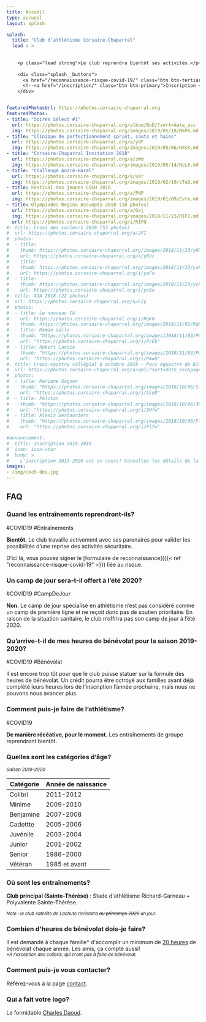 ```yaml
---
title: Accueil
type: accueil
layout: splash

splash:
  title: "Club d’athlétisme Corsaire-Chaparral"
  lead : >
    
    
    <p class="lead strong">Le club reprendra bientôt ses activités.</p>
    
    <div class="splash__buttons">
      <a href="/reconnaissance-risque-covid-19/" class="btn btn-tertiary">Formulaire de reprise <span class="icon icon-angle-right"></span></a>
      <!--<a href="/inscription/" class="btn btn-primary">Inscription <span class="icon icon-pencil"></span></a>-->
    </div>


featuredPhotosUrl: https://photos.corsaire-chaparral.org
featuredPhotos:
- title: "Soirée Sélect #1"
  url: https://photos.corsaire-chaparral.org/album/BoD/?sort=date_asc
  img: https://photos.corsaire-chaparral.org/images/2019/05/18/MkP6.md.jpg
- title: "Clinique de perfectionnement sprint, sauts et haies"
  url: https://photos.corsaire-chaparral.org/a/yOF
  img: https://photos.corsaire-chaparral.org/images/2019/05/06/NXsK.md.jpg
- title: "Corsaire-Chaparral Invitation 2018"
  url: https://photos.corsaire-chaparral.org/a/zWd
  img: https://photos.corsaire-chaparral.org/images/2019/05/14/NcL6.md.jpg
- title: "Challenge André-Harel"
  url: https://photos.corsaire-chaparral.org/a/u0r
  img: https://photos.corsaire-chaparral.org/images/2019/02/10/vTeQ.md.jpg
- title: Festival des jeunes COCH 2018
  url: https://photos.corsaire-chaparral.org/a/PNP
  img: https://photos.corsaire-chaparral.org/images/2019/01/09/Evte.md.jpg
- title: Olympiades Regina Assumpta 2018 (18 photos)
  url: https://photos.corsaire-chaparral.org/a/Gsj
  img: https://photos.corsaire-chaparral.org/images/2018/11/23/RIFU.md.jpg
  url: https://photos.corsaire-chaparral.org/i/RIFU
#- title: Cross des couleurs 2018 (53 photos)
#  url: https://photos.corsaire-chaparral.org/a/JFI
#  photos:
#  - title: 
#    thumb: https://photos.corsaire-chaparral.org/images/2018/11/23/y8Uc.th.jpg
#    url: https://photos.corsaire-chaparral.org/i/y8Uc
#  - title: 
#    thumb: https://photos.corsaire-chaparral.org/images/2018/11/23/yaFo.th.jpg
#    url: https://photos.corsaire-chaparral.org/i/yaFo
#  - title: 
#    thumb: https://photos.corsaire-chaparral.org/images/2018/11/23/yc6x.th.jpg
#    url: https://photos.corsaire-chaparral.org/i/yc6x
#- title: AGA 2018 (22 photos)
#  url: https://photos.corsaire-chaparral.org/a/F2y
#  photos:
#  - title: Le nouveau CA
#    url: https://photos.corsaire-chaparral.org/i/RqK0
#    thumb: https://photos.corsaire-chaparral.org/images/2018/11/03/RqK0.th.jpg
#  - title: Maman salle
#    thumb: "https://photos.corsaire-chaparral.org/images/2018/11/03/PcEb.th.jpg"
#    url: "https://photos.corsaire-chaparral.org/i/PcEb"
#  - title: Robert Lavoie
#    thumb: "https://photos.corsaire-chaparral.org/images/2018/11/03/PmwQ.th.jpg"
#    url: "https://photos.corsaire-chaparral.org/i/PmwQ"
#- title: Cross-country collégial 6 octobre 2018 – Parc équestre de Blainville (400+ photos)
#  url: https://photos.corsaire-chaparral.org/a/qmT/?sort=date_asc&page=1
#  photos: 
#  - title: Mariane Gagnon
#    thumb: "https://photos.corsaire-chaparral.org/images/2018/10/06/SieD.th.jpg"
#    url: "https://photos.corsaire-chaparral.org/i/SieD"
#  - title: Peloton
#    thumb: "https://photos.corsaire-chaparral.org/images/2018/10/06/3Hfw.th.jpg"
#    url: "https://photos.corsaire-chaparral.org/i/3Hfw"
#  - title: Alexis Deslauriers
#    thumb: "https://photos.corsaire-chaparral.org/images/2018/10/06/Fl7w.th.jpg"
#    url: "https://photos.corsaire-chaparral.org/i/Fl7w"

#announcement:
#  title: Inscription 2018-2019
#  icon: icon-star
#  body: >
#    L'inscription 2019-2020 est en cours! Consultez les détails de la nouvelle saison et [inscrivez-vous ici](/inscription).
images:
- /img/coch-dos.jpg
---
```


<!--
<div class="force-width">
  <img class="img-responsive" alt="Saut en hauteur (Illustration par Raphaël Jean)" src="/img/illustration-marteau.png" />
</div>

_Illustration par Raphaël Jean._

---
-->

## FAQ

### Quand les entraînements reprendront-ils?

<span class="badge badge-primary">#COVID19</span>
<span class="badge badge-primary">#Entraînements</span>

**Bientôt.**
Le club travaille activement avec ses parenaires pour valider les possibilités d’une reprise des activités sécuritaire.

D’ici là, vous pouvez signer le [formulaire de reconnaissance]({{< ref "reconnaissance-risque-covid-19" >}}) liée au risque.

### Un camp de jour sera-t-il offert à l’été 2020?

<span class="badge badge-primary">#COVID19</span>
<span class="badge badge-primary">#CampDeJour</span>

**Non.**
Le camp de jour spécialisé en athlétisme n’est pas considéré comme un camp de première ligne et ne reçoit donc pas de soutien prioritaire.
En raison de la situation sanitaire, le club n’offrira pas son camp de jour à l’été 2020.

### Qu’arrive-t-il de mes heures de bénévolat pour la saison 2019-2020?

<span class="badge badge-primary">#COVID19</span>
<span class="badge badge-primary">#Bénévolat</span>

Il est encore trop tôt pour que le club puisse statuer sur la formule des heures de bénévolat.
Un crédit pourra être octroyé aux familles ayant déjà complété leurs heures lors de l’inscription l’année prochaine, mais nous ne pouvons nous avancer plus.

### Comment puis-je faire de l’athlétisme?

<span class="badge badge-primary">#COVID19</span>

**De manière récéative, pour le moment.**
Les entraînements de groupe reprendront bientôt.

<!--
\- Consultez [l'horaire des entraînements](/club/entrainements/)  
\- [Inscrivez-vous](/inscription/) en ligne

Si vous avez accompli des heures de bénévolat ou souhaitez inscrire plusieurs enfants d’une même famille, <a href="mailto:info@corsaire-chaparral.org">contactez-nous</a> avant votre inscription pour obtenir un code de rabais.
-->

### Quelles sont les catégories d’âge?

_<small>Saison 2019-2020</small>_

| Catégorie              | Année de naissance |
| ---------------------- | -------------------|
| Colibri                | 2011-2012          |
| Minime                 | 2009-2010          |
| Benjamine              | 2007-2008          |
| Cadettte               | 2005-2006          |
| Juvénile               | 2003-2004          |
| Junior                 | 2001-2002          |
| Senior                 | 1986-2000          |
| Vétéran                | 1985 et avant      |

### Où sont les entraînements?

**Club principal (Sainte-Thérèse)** : Stade d'athlétisme Richard-Garneau + Polyvalente Sainte-Thérèse.

<small><em>Note : le club satellite de Lachute reviendra ~~au printemps 2020~~ un jour.</em></small>

### Combien d'heures de bénévolat dois-je faire?

Il est demandé à chaque famille* d'accomplir un minimum de [20&nbsp;heures](/club/inscription/#benevolat) de bénévolat chaque année. Les amis, ça compte aussi!  
<small><em>*À l'exception des colibris, qui n'ont pas à faire de bénévolat.</em></small>

<!--

### Quelles activités proposez-vous?

Quelques exemples :

\- Le [Demi-Marathon de Blainville](https://demimarathondeblainville.com/fr/)  
\- Un [camp de jour](/camp-de-jour/) spécialisé en athlétisme  
\- Une [clinique](/initiation-course-mise-en-forme/) de course à pied  
\- Des [compétitions](/competitions/) régionales, provinciales et nationales
-->

### Comment puis-je vous contacter?

Référez-vous à la page [contact](/contact/).

### Qui a fait votre logo?

Le formidable [Charles Daoud](https://www.charlesdaoud.com).
